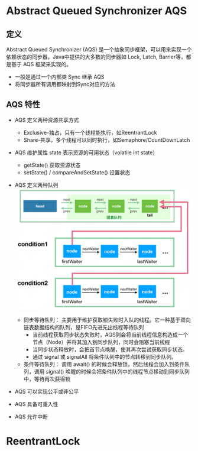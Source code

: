 # Abstract Queued Synchronizer AQS

## 定义

Abstract Queued Synchronizer (AQS) 是一个抽象同步框架，可以用来实现一个依赖状态的同步器。Java中提供的大多数的同步器如 Lock, Latch, Barrier等，都是基于 AQS 框架来实现的。

- 一般是通过一个内部类 Sync 继承 AQS
- 将同步器所有调用都映射到Sync对应的方法

## AQS 特性

- AQS 定义两种资源共享方式
    - Exclusive-独占，只有一个线程能执行，如ReentrantLock
    - Share-共享，多个线程可以同时执行，如Semaphore/CountDownLatch
- AQS 维护属性 state 表示资源的可用状态（volatile int state）
    - getState() 获取资源状态
    - setState() / compareAndSetState() 设置状态
- AQS 定义两种队列
  ![img.png](./../../resources/image/concurrency/AQS同步队列&条件队列.png)
    - 同步等待队列： 主要用于维护获取锁失败时入队的线程。它一种基于双向链表数据结构的队列，是FIFO先进先出线程等待队列
        - 当前线程获取同步状态失败时，AQS则会将当前线程信息构造成一个节点（Node）并将其加入到同步队列，同时会阻塞当前线程
        - 当同步状态释放时，会把首节点唤醒，使其再次尝试获取同步状态。
        - 通过 signal 或 signalAll 将条件队列中的节点转移到同步队列。
    - 条件等待队列： 调用 await() 的时候会释放锁，然后线程会加入到条件队列，调用 signal() 唤醒的时候会把条件队列中的线程节点移动到同步队列中，等待再次获得锁

- AQS 可以实现公平或非公平
- AQS 具备可重入性
- AQS 允许中断

# ReentrantLock

